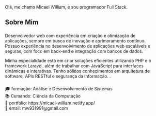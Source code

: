 <p align="left">Olá, me chamo Micael William, e sou programador Full Stack.</p>

###

<h2 align="left">Sobre Mim</h2>

###

<p align="left">Desenvolvedor web com experiência em criação e otimização de aplicações, sempre em busca de inovação e aprimoramento contínuo. Possuo experiência no desenvolvimento de aplicações web escaláveis e seguras, com foco em back-end e integração com bancos de dados. 

Minha especialidade está em criar soluções eficientes utilizando PHP e o framework Laravel, além de trabalhar com JavaScript para interfaces dinâmicas e interativas. Tenho sólidos conhecimentos em arquitetura de software, APIs RESTful e segurança da informação. .</p>

###

<p align="left">🎓 formação: Análise e Desenvolvimento de Sistemas<br>📚 Cursando: Ciência da Computação<br>🎯 portfólio: https://micael-william.netlify.app/<br>📧 email: mw931991@gmail.com<br></p>

###
<!--
<h2 align="left">Trabalho</h2>

###

<div align="left">
  <img src="https://skillicons.dev/icons?i=html" height="40" alt="html5 logo"  />
  <img width="12" />
  <img src="https://skillicons.dev/icons?i=css" height="40" alt="css3 logo"  />
  <img width="12" />
  <img src="https://skillicons.dev/icons?i=js" height="40" alt="javascript logo"  />
  <img width="12" />
  <img src="https://skillicons.dev/icons?i=jquery" height="40" alt="jquery logo"  />
  <img width="12" />
  <img src="https://skillicons.dev/icons?i=php" height="40" alt="php logo"  />
  <img width="12" />
  <img src="https://skillicons.dev/icons?i=laravel" height="40" alt="laravel logo"  />
  <img width="12" />
  <img src="https://skillicons.dev/icons?i=git" height="40" alt="git logo"  />
  <img width="12" />
  <img src="https://skillicons.dev/icons?i=mysql" height="40" alt="mysql logo"  />
</div>

###

<div align="left">
  <img src="https://github-readme-stats.vercel.app/api?username=Micael-William&hide_title=false&hide_rank=false&show_icons=true&include_all_commits=true&count_private=true&disable_animations=false&theme=noctis_minimus&locale=en&hide_border=false&order=1" height="150" alt="stats graph"  />
  <img src="https://github-readme-stats.vercel.app/api/top-langs?username=Micael-William&locale=en&hide_title=false&layout=compact&card_width=320&langs_count=5&theme=noctis_minimus&hide_border=false&order=2" height="150" alt="languages graph"  />
</div>

###
